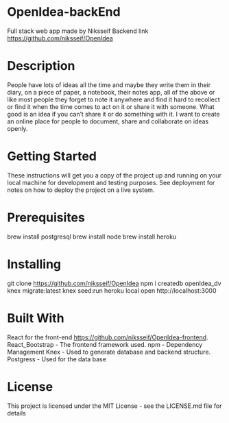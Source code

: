# OpenIdea-backEnd
Full stack web app made by Niksseif 
Backend link https://github.com/niksseif/OpenIdea
# Description 
People have lots of ideas all the time and maybe they write them in their diary, on a piece of paper, a notebook, their notes app, all of the above or like most people they forget to note it anywhere and find it hard to recollect or find it when the time comes to act on it or share it with someone. What good is an idea if you can’t share it or do something with it. I want to create an online place for people to document, share and collaborate on ideas openly.
# Getting Started
These instructions will get you a copy of the project up and running on your local machine for development and testing purposes. See deployment for notes on how to deploy the project on a live system.
# Prerequisites
brew install postgresql
brew install node
brew install heroku

# Installing
git clone https://github.com/niksseif/OpenIdea
npm i
createdb openIdea_dv
knex migrate:latest
knex seed:run
heroku local
open http://localhost:3000

# Built With
React for the front-end https://github.com/niksseif/OpenIdea-frontend.
React_Bootstrap - The frontend framework used.
npm - Dependency Management
Knex - Used to generate database and backend structure.
Postgress - Used for the data base

# License
This project is licensed under the MIT License - see the LICENSE.md file for details

